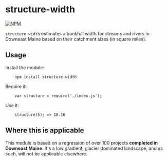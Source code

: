 structure-width
===============

[![NPM](https://nodei.co/npm/structure-width.png?mini=true)](https://nodei.co/npm/structure-width/)

`structure-width` estimates a bankfull width for streams and rivers in Downeast Maine based on their catchment sizes (in square miles).

Usage
-----

Install the module:

		npm install structure-width

Require it:

		var structure = require('./index.js');

Use it:

		structure(5); => 18.16

Where this is applicable
------------------------

This module is based on a regression of over 100 projects **completed in Downeast Maine**. It's a low gradient, glacier dominated landscape, and as such, will not be applicable elsewhere.
